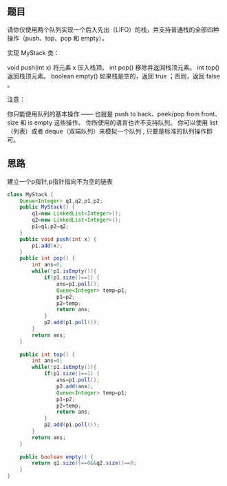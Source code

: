 ## 题目
请你仅使用两个队列实现一个后入先出（LIFO）的栈，并支持普通栈的全部四种操作（push、top、pop 和 empty）。

实现 MyStack 类：

void push(int x) 将元素 x 压入栈顶。
int pop() 移除并返回栈顶元素。
int top() 返回栈顶元素。
boolean empty() 如果栈是空的，返回 true ；否则，返回 false 。
 

注意：

你只能使用队列的基本操作 —— 也就是 push to back、peek/pop from front、size 和 is empty 这些操作。
你所使用的语言也许不支持队列。 你可以使用 list （列表）或者 deque（双端队列）来模拟一个队列 , 只要是标准的队列操作即可。
## 思路
建立一个p指针,p指针指向不为空的链表
```java
class MyStack {
    Queue<Integer> q1,q2,p1,p2;
    public MyStack() {
        q1=new LinkedList<Integer>();
        q2=new LinkedList<Integer>();
        p1=q1;p2=q2;
    }
    public void push(int x) {
        p1.add(x);
    }
    public int pop() {
        int ans=0;
        while(!p1.isEmpty()){
            if(p1.size()==1) {
                ans=p1.poll();
                Queue<Integer> temp=p1;
                p1=p2;
                p2=temp;
                return ans;
            }
            p2.add(p1.poll());
        }
        return ans;
    }
    
    public int top() {
        int ans=0;
        while(!p1.isEmpty()){
            if(p1.size()==1) {
                ans=p1.poll();
                p2.add(ans);
                Queue<Integer> temp=p1;
                p1=p2;
                p2=temp;
                return ans;
            }
            p2.add(p1.poll());
        }
        return ans;
    }
    
    public boolean empty() {
        return q1.size()==0&&q2.size()==0;
    }
}
```
